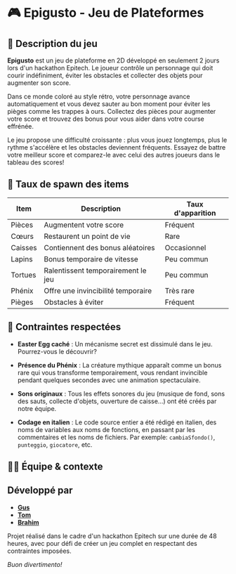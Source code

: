 # 🎮 Epigusto - Jeu de Plateformes

## 📄 Description du jeu

**Epigusto** est un jeu de plateforme en 2D développé en seulement 2 jours lors d'un hackathon Epitech. Le joueur contrôle un personnage qui doit courir indéfiniment, éviter les obstacles et collecter des objets pour augmenter son score.

Dans ce monde coloré au style rétro, votre personnage avance automatiquement et vous devez sauter au bon moment pour éviter les pièges comme les trappes à ours. Collectez des pièces pour augmenter votre score et trouvez des bonus pour vous aider dans votre course effrénée.

Le jeu propose une difficulté croissante : plus vous jouez longtemps, plus le rythme s'accélère et les obstacles deviennent fréquents. Essayez de battre votre meilleur score et comparez-le avec celui des autres joueurs dans le tableau des scores!

## 🧪 Taux de spawn des items

| Item | Description | Taux d'apparition |
|------|-------------|-------------------|
| Pièces | Augmentent votre score | Fréquent |
| Cœurs | Restaurent un point de vie | Rare |
| Caisses | Contiennent des bonus aléatoires | Occasionnel |
| Lapins | Bonus temporaire de vitesse | Peu commun |
| Tortues | Ralentissent temporairement le jeu | Peu commun |
| Phénix | Offre une invincibilité temporaire | Très rare |
| Pièges | Obstacles à éviter | Fréquent |

## 📌 Contraintes respectées

- **Easter Egg caché** : Un mécanisme secret est dissimulé dans le jeu. Pourrez-vous le découvrir?

- **Présence du Phénix** : La créature mythique apparaît comme un bonus rare qui vous transforme temporairement, vous rendant invincible pendant quelques secondes avec une animation spectaculaire.

- **Sons originaux** : Tous les effets sonores du jeu (musique de fond, sons des sauts, collecte d'objets, ouverture de caisse...) ont été créés par notre équipe.

- **Codage en italien** : Le code source entier a été rédigé en italien, des noms de variables aux noms de fonctions, en passant par les commentaires et les noms de fichiers. Par exemple: `cambiaSfondo()`, `punteggio`, `giocatore`, etc.

## 👨‍💻 Équipe & contexte

## Développé par

- [**Gus**](https://github.com/GusEpitech)
- [**Tom**](https://github.com/TPilate)
- [**Brahim**](https://github.com/SnowDiles)


Projet réalisé dans le cadre d'un hackathon Epitech sur une durée de 48 heures, avec pour défi de créer un jeu complet en respectant des contraintes imposées.

*Buon divertimento!*